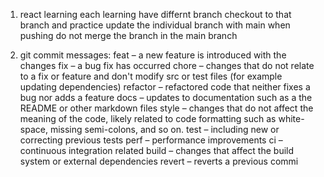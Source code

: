 1. react learning
    each learning have differnt branch checkout to that branch and practice
    update the individual branch with main when pushing 
    do not merge the branch in the main branch
    
    
    
    
  2. git commit messages:
    feat – a new feature is introduced with the changes
    fix – a bug fix has occurred
    chore – changes that do not relate to a fix or feature and don't modify src or test files (for example updating dependencies)
    refactor – refactored code that neither fixes a bug nor adds a feature
    docs – updates to documentation such as a the README or other markdown files
    style – changes that do not affect the meaning of the code, likely related to code formatting such as white-space, missing semi-colons, and so on.
    test – including new or correcting previous tests
    perf – performance improvements
    ci – continuous integration related
    build – changes that affect the build system or external dependencies
    revert – reverts a previous commi
